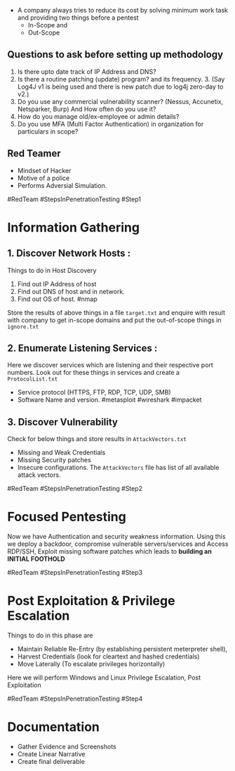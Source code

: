 
+ A company always tries to reduce its cost by solving minimum work task and providing two things before a pentest 
	+ In-Scope and 
	+ Out-Scope

## Questions to ask before setting up methodology

1. Is there upto date track of IP Address and DNS?
2. Is there a routine patching (update) program? and its frequency.
	3. (Say Log4J v1 is being used and there is new patch due to log4j zero-day to v2.)
3. Do you use any commercial vulnerability scanner? (Nessus, Accunetix, Netsparker, Burp) And How often do you use it?
4. How do you manage old/ex-employee or admin details?
5. Do you use MFA (Multi Factor Authentication) in organization for particulars in scope?

## Red Teamer

+ Mindset of Hacker
+ Motive of a police
+ Performs Adversial Simulation.

#RedTeam #StepsInPenetrationTesting #Step1
# Information Gathering

## 1. Discover Network Hosts :

Things to do in Host Discovery
1. Find out IP Address of host
2. Find out DNS of host and in network.
3. Find out OS of host.
#nmap

Store the results of above things in a file `target.txt` and enquire with result with company to get in-scope domains and put the out-of-scope things in `ignore.txt`


## 2. Enumerate Listening Services :

Here we discover services which are listening and their respective port numbers.
Look out for these things in services and create a `ProtocolList.txt`
+ Service protocol (HTTPS, FTP, RDP, TCP, UDP, SMB)
+ Software Name and version.
#metasploit #wireshark #impacket
## 3. Discover Vulnerability

Check for below things and store results in `AttackVectors.txt`
+ Missing and Weak Credentials
+ Missing Security patches
+ Insecure configurations.
The `AttackVectors` file has list of all available attack vectors.

#RedTeam #StepsInPenetrationTesting #Step2
# Focused Pentesting

Now we have Authentication and security weakness information. Using this we deploy a backdoor, compromise vulnerable servers/services and Access RDP/SSH, Exploit missing software patches which leads to **building an INITIAL FOOTHOLD** 

#RedTeam #StepsInPenetrationTesting #Step3
# Post Exploitation & Privilege Escalation

Things to do in this phase are
+ Maintain Reliable Re-Entry (by establishing persistent meterpreter shell), 
+ Harvest Credentials (look for cleartext and hashed credentials)
+ Move Laterally (To escalate privileges horizontally)

Here we will perform Windows and Linux Privilege Escalation, Post Exploitation

#RedTeam #StepsInPenetrationTesting #Step4
# Documentation
+ Gather Evidence and Screenshots
+ Create Linear Narrative
+ Create final deliverable